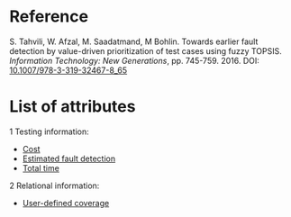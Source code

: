 # Reference

S. Tahvili, W. Afzal, M. Saadatmand, M Bohlin. Towards earlier fault detection by value-driven prioritization of test cases using fuzzy TOPSIS. *Information Technology: New Generations*, pp. 745-759. 2016. DOI: [10.1007/978-3-319-32467-8_65](https://www.doi.org/10.1007/978-3-319-32467-8_65)

# List of attributes

1 Testing information:
* [Cost](../../attributes/testing/test-case/execution/cost.md)
* [Estimated fault detection](../../attributes/testing/test-case/property/estimated-fault-detection.md)
* [Total time](../../attributes/testing/test-case/execution/total-time.md)

2 Relational information:
* [User-defined coverage](../../attributes/relational/test-case/coverage/user-defined-coverage.md)
